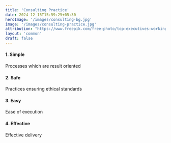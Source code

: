 ```yaml
---
title: 'Consulting Practice'
date: 2024-12-15T15:59:25+05:30
heroImage: '/images/consulting-bg.jpg'
image: '/images/consulting-practice.jpg'
attribution: "https://www.freepik.com/free-photo/top-executives-working-out-business-strategy-period_5699116.htm#fromView=search&page=1&position=2&uuid=f5f54a34-eda2-4064-af9b-16405722173c - Image by pressfoto on Freepik"
layout: 'common'
draft: false
---
```


#### 1. Simple

Processes which are result oriented

#### 2. Safe

Practices ensuring ethical standards

#### 3. Easy

Ease of execution

#### 4. Effective

Effective delivery

<!-- hero bg -->
<!-- <a href="https://www.freepik.com/free-photo/business-team-global-business-planning-working-concept_3222590.htm#fromView=image_search&page=1&position=0&uuid=893d5e4d-2c82-4b32-a838-acf655c05093">Image by rawpixel.com on Freepik</a> -->